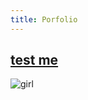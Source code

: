 ```yaml
---
title: Porfolio
---
```






## [test me](https://www.youtube.com/)

![girl](https://user-images.githubusercontent.com/34174086/33789064-73f7b82e-dc4c-11e7-81e4-4256f2704501.jpg)
